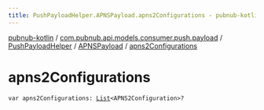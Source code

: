 ```yaml
---
title: PushPayloadHelper.APNSPayload.apns2Configurations - pubnub-kotlin
---
```


[pubnub-kotlin](../../../index.html) / [com.pubnub.api.models.consumer.push.payload](../../index.html) / [PushPayloadHelper](../index.html) / [APNSPayload](index.html) / [apns2Configurations](./apns2-configurations.html)

# apns2Configurations

`var apns2Configurations: `[`List`](https://kotlinlang.org/api/latest/jvm/stdlib/kotlin.collections/-list/index.html)`<APNS2Configuration>?`